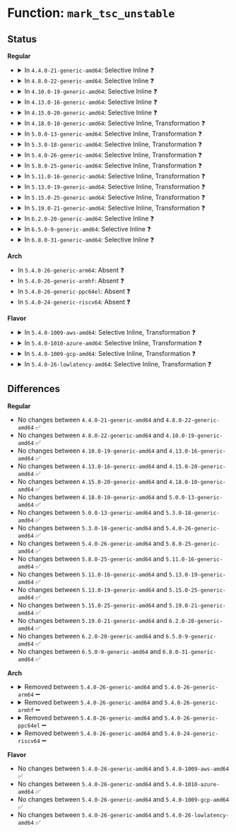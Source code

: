 # Function: <code>mark_tsc_unstable</code>

## Status
<b>Regular</b>
<ul>
<li>
<details>
<summary>In <code>4.4.0-21-generic-amd64</code>: Selective Inline ❓</summary>

```c
void mark_tsc_unstable(char * reason)
```

```json
{
  "name": "mark_tsc_unstable",
  "collision_type": "Unique Global",
  "inline_type": "Selective",
  "funcs": [
    {
      "addr": 18446744071579072592,
      "name": "mark_tsc_unstable",
      "external": true,
      "loc": "arch/x86/kernel/tsc.c:1041",
      "file": "arch/x86/kernel/tsc.c",
      "inline": "not declared, inlined",
      "caller_inline": [],
      "caller_func": [
        "arch/x86/kernel/tsc.c:time_cpufreq_notifier",
        "arch/x86/kernel/tsc.c:tsc_init",
        "arch/x86/kernel/tsc.c:tsc_init",
        "arch/x86/kernel/process.c:amd_e400_idle",
        "arch/x86/kernel/cpu/mshyperv.c:ms_hyperv_init_platform",
        "arch/x86/kernel/tsc_sync.c:check_tsc_sync_source"
      ]
    }
  ],
  "symbols": [
    {
      "addr": 18446744071579072592,
      "name": "mark_tsc_unstable",
      "section": ".text",
      "bind": "STB_GLOBAL",
      "size": 95
    }
  ]
}
```
</details>
</li>
<li>
<details>
<summary>In <code>4.8.0-22-generic-amd64</code>: Selective Inline ❓</summary>

```c
void mark_tsc_unstable(char * reason)
```

```json
{
  "name": "mark_tsc_unstable",
  "collision_type": "Unique Global",
  "inline_type": "Selective",
  "funcs": [
    {
      "addr": 18446744071579069024,
      "name": "mark_tsc_unstable",
      "external": true,
      "loc": "arch/x86/kernel/tsc.c:1095",
      "file": "arch/x86/kernel/tsc.c",
      "inline": "not declared, inlined",
      "caller_inline": [],
      "caller_func": [
        "arch/x86/kernel/tsc.c:tsc_init",
        "arch/x86/kernel/tsc.c:tsc_init",
        "arch/x86/kernel/tsc.c:time_cpufreq_notifier",
        "arch/x86/kernel/process.c:amd_e400_idle",
        "arch/x86/kernel/cpu/mshyperv.c:ms_hyperv_init_platform",
        "arch/x86/kernel/tsc_sync.c:check_tsc_sync_source",
        "drivers/acpi/processor_idle.c:acpi_processor_get_power_info"
      ]
    }
  ],
  "symbols": [
    {
      "addr": 18446744071579069024,
      "name": "mark_tsc_unstable",
      "section": ".text",
      "bind": "STB_GLOBAL",
      "size": 95
    }
  ]
}
```
</details>
</li>
<li>
<details>
<summary>In <code>4.10.0-19-generic-amd64</code>: Selective Inline ❓</summary>

```c
void mark_tsc_unstable(char * reason)
```

```json
{
  "name": "mark_tsc_unstable",
  "collision_type": "Unique Global",
  "inline_type": "Selective",
  "funcs": [
    {
      "addr": 18446744071579068304,
      "name": "mark_tsc_unstable",
      "external": true,
      "loc": "arch/x86/kernel/tsc.c:1124",
      "file": "arch/x86/kernel/tsc.c",
      "inline": "not declared, inlined",
      "caller_inline": [],
      "caller_func": [
        "arch/x86/kernel/tsc.c:tsc_init",
        "arch/x86/kernel/tsc.c:tsc_init",
        "arch/x86/kernel/tsc.c:time_cpufreq_notifier",
        "arch/x86/kernel/process.c:arch_post_acpi_subsys_init",
        "arch/x86/kernel/cpu/mshyperv.c:ms_hyperv_init_platform",
        "arch/x86/kernel/tsc_sync.c:check_tsc_sync_source",
        "drivers/acpi/processor_idle.c:acpi_processor_get_power_info"
      ]
    }
  ],
  "symbols": [
    {
      "addr": 18446744071579068304,
      "name": "mark_tsc_unstable",
      "section": ".text",
      "bind": "STB_GLOBAL",
      "size": 95
    }
  ]
}
```
</details>
</li>
<li>
<details>
<summary>In <code>4.13.0-16-generic-amd64</code>: Selective Inline ❓</summary>

```c
void mark_tsc_unstable(char * reason)
```

```json
{
  "name": "mark_tsc_unstable",
  "collision_type": "Unique Global",
  "inline_type": "Selective",
  "funcs": [
    {
      "addr": 18446744071579060288,
      "name": "mark_tsc_unstable",
      "external": true,
      "loc": "arch/x86/kernel/tsc.c:1055",
      "file": "arch/x86/kernel/tsc.c",
      "inline": "not declared, inlined",
      "caller_inline": [],
      "caller_func": [
        "arch/x86/kernel/tsc.c:tsc_init",
        "arch/x86/kernel/tsc.c:tsc_init",
        "arch/x86/kernel/tsc.c:time_cpufreq_notifier",
        "arch/x86/kernel/tsc.c:tsc_setup",
        "arch/x86/kernel/process.c:arch_post_acpi_subsys_init",
        "arch/x86/kernel/cpu/mshyperv.c:ms_hyperv_init_platform",
        "arch/x86/kernel/tsc_sync.c:check_tsc_sync_source",
        "drivers/acpi/processor_idle.c:acpi_processor_get_power_info"
      ]
    }
  ],
  "symbols": [
    {
      "addr": 18446744071579060288,
      "name": "mark_tsc_unstable",
      "section": ".text",
      "bind": "STB_GLOBAL",
      "size": 109
    }
  ]
}
```
</details>
</li>
<li>
<details>
<summary>In <code>4.15.0-20-generic-amd64</code>: Selective Inline ❓</summary>

```c
void mark_tsc_unstable(char * reason)
```

```json
{
  "name": "mark_tsc_unstable",
  "collision_type": "Unique Global",
  "inline_type": "Selective",
  "funcs": [
    {
      "addr": 18446744071579069344,
      "name": "mark_tsc_unstable",
      "external": true,
      "loc": "arch/x86/kernel/tsc.c:1056",
      "file": "arch/x86/kernel/tsc.c",
      "inline": "not declared, inlined",
      "caller_inline": [],
      "caller_func": [
        "arch/x86/kernel/tsc.c:tsc_init",
        "arch/x86/kernel/tsc.c:tsc_init",
        "arch/x86/kernel/tsc.c:time_cpufreq_notifier",
        "arch/x86/kernel/tsc.c:tsc_setup",
        "arch/x86/kernel/process.c:arch_post_acpi_subsys_init",
        "arch/x86/kernel/cpu/mshyperv.c:ms_hyperv_init_platform",
        "arch/x86/kernel/tsc_sync.c:check_tsc_sync_source",
        "drivers/acpi/processor_idle.c:acpi_processor_get_power_info"
      ]
    }
  ],
  "symbols": [
    {
      "addr": 18446744071579069344,
      "name": "mark_tsc_unstable",
      "section": ".text",
      "bind": "STB_GLOBAL",
      "size": 109
    }
  ]
}
```
</details>
</li>
<li>
<details>
<summary>In <code>4.18.0-10-generic-amd64</code>: Selective Inline, Transformation ❓</summary>

```c
void mark_tsc_unstable(char * reason)
```

```json
{
  "name": "mark_tsc_unstable",
  "collision_type": "Unique Global",
  "inline_type": "Selective",
  "funcs": [
    {
      "addr": 0,
      "name": "mark_tsc_unstable",
      "external": true,
      "loc": "arch/x86/kernel/tsc.c:1093",
      "file": "arch/x86/kernel/tsc.c",
      "inline": "not declared, inlined",
      "caller_inline": [],
      "caller_func": [
        "arch/x86/kernel/tsc.c:tsc_init",
        "arch/x86/kernel/tsc.c:tsc_init",
        "arch/x86/kernel/tsc.c:time_cpufreq_notifier",
        "arch/x86/kernel/tsc.c:tsc_setup",
        "arch/x86/kernel/process.c:arch_post_acpi_subsys_init",
        "arch/x86/kernel/cpu/mshyperv.c:ms_hyperv_init_platform",
        "arch/x86/kernel/tsc_sync.c:check_tsc_sync_source",
        "drivers/idle/intel_idle.c:intel_idle_init",
        "drivers/acpi/processor_idle.c:acpi_processor_get_power_info"
      ]
    }
  ],
  "symbols": [
    {
      "addr": 18446744071579077022,
      "name": "mark_tsc_unstable.cold.9",
      "section": ".text",
      "bind": "STB_LOCAL",
      "size": 42
    },
    {
      "addr": 18446744071579073632,
      "name": "mark_tsc_unstable",
      "section": ".text",
      "bind": "STB_GLOBAL",
      "size": 56
    }
  ]
}
```
</details>
</li>
<li>
<details>
<summary>In <code>5.0.0-13-generic-amd64</code>: Selective Inline, Transformation ❓</summary>

```c
void mark_tsc_unstable(char * reason)
```

```json
{
  "name": "mark_tsc_unstable",
  "collision_type": "Unique Global",
  "inline_type": "Selective",
  "funcs": [
    {
      "addr": 18446744071579081732,
      "name": "mark_tsc_unstable",
      "external": true,
      "loc": "arch/x86/kernel/tsc.c:1128",
      "file": "arch/x86/kernel/tsc.c",
      "inline": "not declared, inlined",
      "caller_inline": [],
      "caller_func": [
        "arch/x86/kernel/tsc.c:tsc_init",
        "arch/x86/kernel/tsc.c:tsc_init",
        "arch/x86/kernel/tsc.c:time_cpufreq_notifier",
        "arch/x86/kernel/tsc.c:tsc_setup",
        "arch/x86/kernel/tsc.c:notsc_setup",
        "arch/x86/kernel/process.c:arch_post_acpi_subsys_init",
        "arch/x86/kernel/cpu/mshyperv.c:ms_hyperv_init_platform",
        "arch/x86/kernel/tsc_sync.c:check_tsc_sync_source",
        "drivers/idle/intel_idle.c:intel_idle_init",
        "drivers/acpi/processor_idle.c:acpi_processor_get_power_info"
      ]
    }
  ],
  "symbols": [
    {
      "addr": 18446744071579081732,
      "name": "mark_tsc_unstable.cold.10",
      "section": ".text",
      "bind": "STB_LOCAL",
      "size": 42
    },
    {
      "addr": 18446744071579078528,
      "name": "mark_tsc_unstable",
      "section": ".text",
      "bind": "STB_GLOBAL",
      "size": 56
    }
  ]
}
```
</details>
</li>
<li>
<details>
<summary>In <code>5.3.0-18-generic-amd64</code>: Selective Inline, Transformation ❓</summary>

```c
void mark_tsc_unstable(char * reason)
```

```json
{
  "name": "mark_tsc_unstable",
  "collision_type": "Unique Global",
  "inline_type": "Selective",
  "funcs": [
    {
      "addr": 18446744071579091396,
      "name": "mark_tsc_unstable",
      "external": true,
      "loc": "arch/x86/kernel/tsc.c:1148",
      "file": "arch/x86/kernel/tsc.c",
      "inline": "not declared, inlined",
      "caller_inline": [],
      "caller_func": [
        "arch/x86/kernel/tsc.c:tsc_init",
        "arch/x86/kernel/tsc.c:tsc_init",
        "arch/x86/kernel/tsc.c:tsc_setup",
        "arch/x86/kernel/tsc.c:notsc_setup",
        "arch/x86/kernel/process.c:arch_post_acpi_subsys_init",
        "arch/x86/kernel/cpu/mshyperv.c:ms_hyperv_init_platform",
        "arch/x86/kernel/tsc_sync.c:check_tsc_sync_source",
        "drivers/idle/intel_idle.c:intel_idle_cpuidle_driver_init",
        "drivers/acpi/processor_idle.c:acpi_processor_get_power_info"
      ]
    }
  ],
  "symbols": [
    {
      "addr": 18446744071579091396,
      "name": "mark_tsc_unstable.cold",
      "section": ".text",
      "bind": "STB_LOCAL",
      "size": 41
    },
    {
      "addr": 18446744071579088144,
      "name": "mark_tsc_unstable",
      "section": ".text",
      "bind": "STB_GLOBAL",
      "size": 61
    }
  ]
}
```
</details>
</li>
<li>
<details>
<summary>In <code>5.4.0-26-generic-amd64</code>: Selective Inline, Transformation ❓</summary>

```c
void mark_tsc_unstable(char * reason)
```

```json
{
  "name": "mark_tsc_unstable",
  "collision_type": "Unique Global",
  "inline_type": "Selective",
  "funcs": [
    {
      "addr": 18446744071579093380,
      "name": "mark_tsc_unstable",
      "external": true,
      "loc": "arch/x86/kernel/tsc.c:1148",
      "file": "arch/x86/kernel/tsc.c",
      "inline": "not declared, inlined",
      "caller_inline": [],
      "caller_func": [
        "arch/x86/kernel/tsc.c:tsc_init",
        "arch/x86/kernel/tsc.c:tsc_init",
        "arch/x86/kernel/tsc.c:tsc_setup",
        "arch/x86/kernel/tsc.c:notsc_setup",
        "arch/x86/kernel/process.c:arch_post_acpi_subsys_init",
        "arch/x86/kernel/cpu/mshyperv.c:ms_hyperv_init_platform",
        "arch/x86/kernel/tsc_sync.c:check_tsc_sync_source",
        "arch/x86/kernel/apic/x2apic_uv_x.c:uv_acpi_madt_oem_check",
        "drivers/idle/intel_idle.c:intel_idle_cpuidle_driver_init",
        "drivers/acpi/processor_idle.c:acpi_processor_get_power_info"
      ]
    }
  ],
  "symbols": [
    {
      "addr": 18446744071579093380,
      "name": "mark_tsc_unstable.cold",
      "section": ".text",
      "bind": "STB_LOCAL",
      "size": 41
    },
    {
      "addr": 18446744071579090112,
      "name": "mark_tsc_unstable",
      "section": ".text",
      "bind": "STB_GLOBAL",
      "size": 61
    }
  ]
}
```
</details>
</li>
<li>
<details>
<summary>In <code>5.8.0-25-generic-amd64</code>: Selective Inline, Transformation ❓</summary>

```c
void mark_tsc_unstable(char * reason)
```

```json
{
  "name": "mark_tsc_unstable",
  "collision_type": "Unique Global",
  "inline_type": "Selective",
  "funcs": [
    {
      "addr": 18446744071579104040,
      "name": "mark_tsc_unstable",
      "external": true,
      "loc": "arch/x86/kernel/tsc.c:1163",
      "file": "arch/x86/kernel/tsc.c",
      "inline": "not declared, inlined",
      "caller_inline": [
        "arch/x86/kernel/tsc.c:time_cpufreq_notifier",
        "arch/x86/kernel/tsc.c:time_cpufreq_notifier"
      ],
      "caller_func": [
        "arch/x86/kernel/tsc.c:tsc_init",
        "arch/x86/kernel/tsc.c:tsc_init",
        "arch/x86/kernel/tsc.c:time_cpufreq_notifier",
        "arch/x86/kernel/tsc.c:time_cpufreq_notifier",
        "arch/x86/kernel/tsc.c:tsc_setup",
        "arch/x86/kernel/tsc.c:notsc_setup",
        "arch/x86/kernel/process.c:arch_post_acpi_subsys_init",
        "arch/x86/kernel/cpu/mshyperv.c:ms_hyperv_init_platform",
        "arch/x86/kernel/tsc_sync.c:check_tsc_sync_source",
        "arch/x86/kernel/apic/x2apic_uv_x.c:uv_tsc_check_sync",
        "drivers/acpi/processor_idle.c:acpi_processor_power_verify"
      ]
    }
  ],
  "symbols": [
    {
      "addr": 18446744071579105146,
      "name": "mark_tsc_unstable.part.0",
      "section": ".text",
      "bind": "STB_LOCAL",
      "size": 45
    },
    {
      "addr": 18446744071579105191,
      "name": "mark_tsc_unstable.cold",
      "section": ".text",
      "bind": "STB_LOCAL",
      "size": 7
    },
    {
      "addr": 18446744071579101856,
      "name": "mark_tsc_unstable",
      "section": ".text",
      "bind": "STB_GLOBAL",
      "size": 61
    }
  ]
}
```
</details>
</li>
<li>
<details>
<summary>In <code>5.11.0-16-generic-amd64</code>: Selective Inline, Transformation ❓</summary>

```c
void mark_tsc_unstable(char * reason)
```

```json
{
  "name": "mark_tsc_unstable",
  "collision_type": "Unique Global",
  "inline_type": "Selective",
  "funcs": [
    {
      "addr": 18446744071579104232,
      "name": "mark_tsc_unstable",
      "external": true,
      "loc": "arch/x86/kernel/tsc.c:1163",
      "file": "arch/x86/kernel/tsc.c",
      "inline": "not declared, inlined",
      "caller_inline": [
        "arch/x86/kernel/tsc.c:time_cpufreq_notifier",
        "arch/x86/kernel/tsc.c:time_cpufreq_notifier"
      ],
      "caller_func": [
        "arch/x86/kernel/tsc.c:tsc_init",
        "arch/x86/kernel/tsc.c:tsc_init",
        "arch/x86/kernel/tsc.c:time_cpufreq_notifier",
        "arch/x86/kernel/tsc.c:time_cpufreq_notifier",
        "arch/x86/kernel/tsc.c:tsc_setup",
        "arch/x86/kernel/tsc.c:notsc_setup",
        "arch/x86/kernel/process.c:arch_post_acpi_subsys_init",
        "arch/x86/kernel/cpu/mshyperv.c:ms_hyperv_init_platform",
        "arch/x86/kernel/tsc_sync.c:check_tsc_sync_source",
        "arch/x86/kernel/apic/x2apic_uv_x.c:uv_tsc_check_sync",
        "drivers/acpi/processor_idle.c:acpi_processor_power_verify"
      ]
    }
  ],
  "symbols": [
    {
      "addr": 18446744071591248389,
      "name": "mark_tsc_unstable.part.0",
      "section": ".text",
      "bind": "STB_LOCAL",
      "size": 45
    },
    {
      "addr": 18446744071591248434,
      "name": "mark_tsc_unstable.cold",
      "section": ".text",
      "bind": "STB_LOCAL",
      "size": 7
    },
    {
      "addr": 18446744071579102032,
      "name": "mark_tsc_unstable",
      "section": ".text",
      "bind": "STB_GLOBAL",
      "size": 61
    }
  ]
}
```
</details>
</li>
<li>
<details>
<summary>In <code>5.13.0-19-generic-amd64</code>: Selective Inline, Transformation ❓</summary>

```c
void mark_tsc_unstable(char * reason)
```

```json
{
  "name": "mark_tsc_unstable",
  "collision_type": "Unique Global",
  "inline_type": "Selective",
  "funcs": [
    {
      "addr": 18446744071579109895,
      "name": "mark_tsc_unstable",
      "external": true,
      "loc": "arch/x86/kernel/tsc.c:1165",
      "file": "arch/x86/kernel/tsc.c",
      "inline": "not declared, inlined",
      "caller_inline": [
        "arch/x86/kernel/tsc.c:time_cpufreq_notifier",
        "arch/x86/kernel/tsc.c:time_cpufreq_notifier"
      ],
      "caller_func": [
        "arch/x86/kernel/tsc.c:tsc_init",
        "arch/x86/kernel/tsc.c:tsc_init",
        "arch/x86/kernel/tsc.c:time_cpufreq_notifier",
        "arch/x86/kernel/tsc.c:time_cpufreq_notifier",
        "arch/x86/kernel/tsc.c:tsc_setup",
        "arch/x86/kernel/tsc.c:notsc_setup",
        "arch/x86/kernel/process.c:arch_post_acpi_subsys_init",
        "arch/x86/kernel/cpu/mshyperv.c:ms_hyperv_init_platform",
        "arch/x86/kernel/tsc_sync.c:check_tsc_sync_source",
        "arch/x86/kernel/apic/x2apic_uv_x.c:uv_set_system_type",
        "drivers/acpi/processor_idle.c:acpi_processor_power_verify"
      ]
    }
  ],
  "symbols": [
    {
      "addr": 18446744071591192356,
      "name": "mark_tsc_unstable.part.0",
      "section": ".text",
      "bind": "STB_LOCAL",
      "size": 45
    },
    {
      "addr": 18446744071591192401,
      "name": "mark_tsc_unstable.cold",
      "section": ".text",
      "bind": "STB_LOCAL",
      "size": 7
    },
    {
      "addr": 18446744071579108368,
      "name": "mark_tsc_unstable",
      "section": ".text",
      "bind": "STB_GLOBAL",
      "size": 63
    }
  ]
}
```
</details>
</li>
<li>
<details>
<summary>In <code>5.15.0-25-generic-amd64</code>: Selective Inline, Transformation ❓</summary>

```c
void mark_tsc_unstable(char * reason)
```

```json
{
  "name": "mark_tsc_unstable",
  "collision_type": "Unique Global",
  "inline_type": "Selective",
  "funcs": [
    {
      "addr": 18446744071579134711,
      "name": "mark_tsc_unstable",
      "external": true,
      "loc": "arch/x86/kernel/tsc.c:1166",
      "file": "arch/x86/kernel/tsc.c",
      "inline": "not declared, inlined",
      "caller_inline": [
        "arch/x86/kernel/tsc.c:time_cpufreq_notifier",
        "arch/x86/kernel/tsc.c:time_cpufreq_notifier"
      ],
      "caller_func": [
        "arch/x86/kernel/tsc.c:tsc_init",
        "arch/x86/kernel/tsc.c:tsc_init",
        "arch/x86/kernel/tsc.c:time_cpufreq_notifier",
        "arch/x86/kernel/tsc.c:time_cpufreq_notifier",
        "arch/x86/kernel/tsc.c:tsc_setup",
        "arch/x86/kernel/tsc.c:notsc_setup",
        "arch/x86/kernel/process.c:arch_post_acpi_subsys_init",
        "arch/x86/kernel/cpu/mshyperv.c:ms_hyperv_init_platform",
        "arch/x86/kernel/tsc_sync.c:check_tsc_sync_source",
        "arch/x86/kernel/apic/x2apic_uv_x.c:uv_set_system_type",
        "drivers/acpi/processor_idle.c:acpi_processor_power_verify"
      ]
    }
  ],
  "symbols": [
    {
      "addr": 18446744071592057186,
      "name": "mark_tsc_unstable.part.0",
      "section": ".text",
      "bind": "STB_LOCAL",
      "size": 45
    },
    {
      "addr": 18446744071592057231,
      "name": "mark_tsc_unstable.cold",
      "section": ".text",
      "bind": "STB_LOCAL",
      "size": 7
    },
    {
      "addr": 18446744071579132544,
      "name": "mark_tsc_unstable",
      "section": ".text",
      "bind": "STB_GLOBAL",
      "size": 63
    }
  ]
}
```
</details>
</li>
<li>
<details>
<summary>In <code>5.19.0-21-generic-amd64</code>: Selective Inline, Transformation ❓</summary>

```c
void mark_tsc_unstable(char * reason)
```

```json
{
  "name": "mark_tsc_unstable",
  "collision_type": "Unique Global",
  "inline_type": "Selective",
  "funcs": [
    {
      "addr": 18446744071579171810,
      "name": "mark_tsc_unstable",
      "external": true,
      "loc": "arch/x86/kernel/tsc.c:1166",
      "file": "arch/x86/kernel/tsc.c",
      "inline": "not declared, inlined",
      "caller_inline": [
        "arch/x86/kernel/tsc.c:time_cpufreq_notifier",
        "arch/x86/kernel/tsc.c:time_cpufreq_notifier"
      ],
      "caller_func": [
        "arch/x86/kernel/tsc.c:tsc_init",
        "arch/x86/kernel/tsc.c:tsc_init",
        "arch/x86/kernel/tsc.c:time_cpufreq_notifier",
        "arch/x86/kernel/tsc.c:time_cpufreq_notifier",
        "arch/x86/kernel/tsc.c:tsc_setup",
        "arch/x86/kernel/tsc.c:notsc_setup",
        "arch/x86/kernel/process.c:arch_post_acpi_subsys_init",
        "arch/x86/kernel/cpu/mshyperv.c:ms_hyperv_init_platform",
        "arch/x86/kernel/tsc_sync.c:check_tsc_sync_source",
        "arch/x86/kernel/apic/x2apic_uv_x.c:uv_set_system_type",
        "drivers/acpi/processor_idle.c:acpi_processor_power_verify"
      ]
    }
  ],
  "symbols": [
    {
      "addr": 18446744071593825295,
      "name": "mark_tsc_unstable.part.0",
      "section": ".text",
      "bind": "STB_LOCAL",
      "size": 55
    },
    {
      "addr": 18446744071593825350,
      "name": "mark_tsc_unstable.cold",
      "section": ".text",
      "bind": "STB_LOCAL",
      "size": 17
    },
    {
      "addr": 18446744071579168464,
      "name": "mark_tsc_unstable",
      "section": ".text",
      "bind": "STB_GLOBAL",
      "size": 73
    }
  ]
}
```
</details>
</li>
<li>
<details>
<summary>In <code>6.2.0-20-generic-amd64</code>: Selective Inline ❓</summary>

```c
void mark_tsc_unstable(char * reason)
```

```json
{
  "name": "mark_tsc_unstable",
  "collision_type": "Unique Global",
  "inline_type": "Selective",
  "funcs": [
    {
      "addr": 18446744071627576616,
      "name": "mark_tsc_unstable",
      "external": true,
      "loc": "arch/x86/kernel/tsc.c:1166",
      "file": "arch/x86/kernel/tsc.c",
      "inline": "not declared, inlined",
      "caller_inline": [
        "arch/x86/kernel/tsc.c:tsc_init",
        "arch/x86/kernel/tsc.c:tsc_init",
        "arch/x86/kernel/tsc.c:tsc_init",
        "arch/x86/kernel/tsc.c:tsc_init",
        "arch/x86/kernel/tsc.c:tsc_setup",
        "arch/x86/kernel/tsc.c:tsc_setup",
        "arch/x86/kernel/tsc.c:notsc_setup",
        "arch/x86/kernel/tsc.c:notsc_setup"
      ],
      "caller_func": [
        "arch/x86/kernel/process.c:arch_post_acpi_subsys_init",
        "arch/x86/kernel/cpu/mshyperv.c:ms_hyperv_init_platform",
        "arch/x86/kernel/tsc_sync.c:check_tsc_sync_source",
        "arch/x86/kernel/apic/x2apic_uv_x.c:uv_set_system_type",
        "drivers/acpi/processor_idle.c:acpi_processor_power_verify"
      ]
    }
  ],
  "symbols": [
    {
      "addr": 18446744071579225456,
      "name": "mark_tsc_unstable",
      "section": ".text",
      "bind": "STB_GLOBAL",
      "size": 120
    }
  ]
}
```
</details>
</li>
<li>
<details>
<summary>In <code>6.5.0-9-generic-amd64</code>: Selective Inline ❓</summary>

```c
void mark_tsc_unstable(char * reason)
```

```json
{
  "name": "mark_tsc_unstable",
  "collision_type": "Unique Global",
  "inline_type": "Selective",
  "funcs": [
    {
      "addr": 18446744071619329167,
      "name": "mark_tsc_unstable",
      "external": true,
      "loc": "arch/x86/kernel/tsc.c:1201",
      "file": "arch/x86/kernel/tsc.c",
      "inline": "not declared, inlined",
      "caller_inline": [
        "arch/x86/kernel/tsc.c:tsc_init",
        "arch/x86/kernel/tsc.c:tsc_init",
        "arch/x86/kernel/tsc.c:tsc_init",
        "arch/x86/kernel/tsc.c:tsc_init",
        "arch/x86/kernel/tsc.c:tsc_setup",
        "arch/x86/kernel/tsc.c:tsc_setup",
        "arch/x86/kernel/tsc.c:notsc_setup",
        "arch/x86/kernel/tsc.c:notsc_setup"
      ],
      "caller_func": [
        "arch/x86/kernel/process.c:arch_post_acpi_subsys_init",
        "arch/x86/kernel/cpu/mshyperv.c:ms_hyperv_init_platform",
        "arch/x86/kernel/tsc_sync.c:check_tsc_sync_source",
        "arch/x86/kernel/apic/x2apic_uv_x.c:uv_set_system_type",
        "drivers/acpi/processor_idle.c:acpi_processor_power_verify"
      ]
    }
  ],
  "symbols": [
    {
      "addr": 18446744071579230832,
      "name": "mark_tsc_unstable",
      "section": ".text",
      "bind": "STB_GLOBAL",
      "size": 120
    }
  ]
}
```
</details>
</li>
<li>
<details>
<summary>In <code>6.8.0-31-generic-amd64</code>: Selective Inline ❓</summary>

```c
void mark_tsc_unstable(char * reason)
```

```json
{
  "name": "mark_tsc_unstable",
  "collision_type": "Unique Global",
  "inline_type": "Selective",
  "funcs": [
    {
      "addr": 18446744071621622191,
      "name": "mark_tsc_unstable",
      "external": true,
      "loc": "arch/x86/kernel/tsc.c:1201",
      "file": "arch/x86/kernel/tsc.c",
      "inline": "not declared, inlined",
      "caller_inline": [
        "arch/x86/kernel/tsc.c:tsc_init",
        "arch/x86/kernel/tsc.c:tsc_init",
        "arch/x86/kernel/tsc.c:tsc_init",
        "arch/x86/kernel/tsc.c:tsc_init",
        "arch/x86/kernel/tsc.c:tsc_setup",
        "arch/x86/kernel/tsc.c:tsc_setup",
        "arch/x86/kernel/tsc.c:notsc_setup",
        "arch/x86/kernel/tsc.c:notsc_setup"
      ],
      "caller_func": [
        "arch/x86/kernel/process.c:arch_post_acpi_subsys_init",
        "arch/x86/kernel/cpu/mshyperv.c:ms_hyperv_init_platform",
        "arch/x86/kernel/tsc_sync.c:tsc_sync_mark_tsc_unstable",
        "arch/x86/kernel/apic/x2apic_uv_x.c:uv_set_system_type",
        "drivers/acpi/processor_idle.c:acpi_processor_power_verify"
      ]
    }
  ],
  "symbols": [
    {
      "addr": 18446744071579259296,
      "name": "mark_tsc_unstable",
      "section": ".text",
      "bind": "STB_GLOBAL",
      "size": 120
    }
  ]
}
```
</details>
</li>
</ul>
<b>Arch</b>
<ul>
<li>
In <code>5.4.0-26-generic-arm64</code>: Absent ❓
</li>
<li>
In <code>5.4.0-26-generic-armhf</code>: Absent ❓
</li>
<li>
In <code>5.4.0-26-generic-ppc64el</code>: Absent ❓
</li>
<li>
In <code>5.4.0-24-generic-riscv64</code>: Absent ❓
</li>
</ul>
<b>Flavor</b>
<ul>
<li>
<details>
<summary>In <code>5.4.0-1009-aws-amd64</code>: Selective Inline, Transformation ❓</summary>

```c
void mark_tsc_unstable(char * reason)
```

```json
{
  "name": "mark_tsc_unstable",
  "collision_type": "Unique Global",
  "inline_type": "Selective",
  "funcs": [
    {
      "addr": 18446744071579093756,
      "name": "mark_tsc_unstable",
      "external": true,
      "loc": "arch/x86/kernel/tsc.c:1150",
      "file": "arch/x86/kernel/tsc.c",
      "inline": "not declared, inlined",
      "caller_inline": [],
      "caller_func": [
        "arch/x86/kernel/tsc.c:tsc_init",
        "arch/x86/kernel/tsc.c:tsc_init",
        "arch/x86/kernel/tsc.c:tsc_setup",
        "arch/x86/kernel/tsc.c:notsc_setup",
        "arch/x86/kernel/process.c:arch_post_acpi_subsys_init",
        "arch/x86/kernel/cpu/mshyperv.c:ms_hyperv_init_platform",
        "arch/x86/kernel/tsc_sync.c:check_tsc_sync_source",
        "drivers/idle/intel_idle.c:intel_idle_cpuidle_driver_init",
        "drivers/acpi/processor_idle.c:acpi_processor_get_power_info"
      ]
    }
  ],
  "symbols": [
    {
      "addr": 18446744071579093756,
      "name": "mark_tsc_unstable.cold",
      "section": ".text",
      "bind": "STB_LOCAL",
      "size": 41
    },
    {
      "addr": 18446744071579090464,
      "name": "mark_tsc_unstable",
      "section": ".text",
      "bind": "STB_GLOBAL",
      "size": 61
    }
  ]
}
```
</details>
</li>
<li>
<details>
<summary>In <code>5.4.0-1010-azure-amd64</code>: Selective Inline, Transformation ❓</summary>

```c
void mark_tsc_unstable(char * reason)
```

```json
{
  "name": "mark_tsc_unstable",
  "collision_type": "Unique Global",
  "inline_type": "Selective",
  "funcs": [
    {
      "addr": 18446744071579026182,
      "name": "mark_tsc_unstable",
      "external": true,
      "loc": "arch/x86/kernel/tsc.c:1148",
      "file": "arch/x86/kernel/tsc.c",
      "inline": "not declared, inlined",
      "caller_inline": [],
      "caller_func": [
        "arch/x86/kernel/tsc.c:tsc_init",
        "arch/x86/kernel/tsc.c:tsc_init",
        "arch/x86/kernel/tsc.c:tsc_setup",
        "arch/x86/kernel/tsc.c:notsc_setup",
        "arch/x86/kernel/process.c:arch_post_acpi_subsys_init",
        "arch/x86/kernel/cpu/mshyperv.c:ms_hyperv_init_platform",
        "arch/x86/kernel/tsc_sync.c:check_tsc_sync_source",
        "drivers/idle/intel_idle.c:intel_idle_cpuidle_driver_init",
        "drivers/acpi/processor_idle.c:acpi_processor_get_power_info"
      ]
    }
  ],
  "symbols": [
    {
      "addr": 18446744071579026182,
      "name": "mark_tsc_unstable.cold",
      "section": ".text",
      "bind": "STB_LOCAL",
      "size": 41
    },
    {
      "addr": 18446744071579024480,
      "name": "mark_tsc_unstable",
      "section": ".text",
      "bind": "STB_GLOBAL",
      "size": 61
    }
  ]
}
```
</details>
</li>
<li>
<details>
<summary>In <code>5.4.0-1009-gcp-amd64</code>: Selective Inline, Transformation ❓</summary>

```c
void mark_tsc_unstable(char * reason)
```

```json
{
  "name": "mark_tsc_unstable",
  "collision_type": "Unique Global",
  "inline_type": "Selective",
  "funcs": [
    {
      "addr": 18446744071579093316,
      "name": "mark_tsc_unstable",
      "external": true,
      "loc": "arch/x86/kernel/tsc.c:1148",
      "file": "arch/x86/kernel/tsc.c",
      "inline": "not declared, inlined",
      "caller_inline": [],
      "caller_func": [
        "arch/x86/kernel/tsc.c:tsc_init",
        "arch/x86/kernel/tsc.c:tsc_init",
        "arch/x86/kernel/tsc.c:tsc_setup",
        "arch/x86/kernel/tsc.c:notsc_setup",
        "arch/x86/kernel/process.c:arch_post_acpi_subsys_init",
        "arch/x86/kernel/cpu/mshyperv.c:ms_hyperv_init_platform",
        "arch/x86/kernel/tsc_sync.c:check_tsc_sync_source",
        "drivers/idle/intel_idle.c:intel_idle_cpuidle_driver_init",
        "drivers/acpi/processor_idle.c:acpi_processor_get_power_info"
      ]
    }
  ],
  "symbols": [
    {
      "addr": 18446744071579093316,
      "name": "mark_tsc_unstable.cold",
      "section": ".text",
      "bind": "STB_LOCAL",
      "size": 41
    },
    {
      "addr": 18446744071579090048,
      "name": "mark_tsc_unstable",
      "section": ".text",
      "bind": "STB_GLOBAL",
      "size": 61
    }
  ]
}
```
</details>
</li>
<li>
<details>
<summary>In <code>5.4.0-26-lowlatency-amd64</code>: Selective Inline, Transformation ❓</summary>

```c
void mark_tsc_unstable(char * reason)
```

```json
{
  "name": "mark_tsc_unstable",
  "collision_type": "Unique Global",
  "inline_type": "Selective",
  "funcs": [
    {
      "addr": 18446744071579097556,
      "name": "mark_tsc_unstable",
      "external": true,
      "loc": "arch/x86/kernel/tsc.c:1148",
      "file": "arch/x86/kernel/tsc.c",
      "inline": "not declared, inlined",
      "caller_inline": [],
      "caller_func": [
        "arch/x86/kernel/tsc.c:tsc_init",
        "arch/x86/kernel/tsc.c:tsc_init",
        "arch/x86/kernel/tsc.c:tsc_setup",
        "arch/x86/kernel/tsc.c:notsc_setup",
        "arch/x86/kernel/process.c:arch_post_acpi_subsys_init",
        "arch/x86/kernel/cpu/mshyperv.c:ms_hyperv_init_platform",
        "arch/x86/kernel/tsc_sync.c:check_tsc_sync_source",
        "arch/x86/kernel/apic/x2apic_uv_x.c:uv_acpi_madt_oem_check",
        "drivers/idle/intel_idle.c:intel_idle_cpuidle_driver_init",
        "drivers/acpi/processor_idle.c:acpi_processor_get_power_info"
      ]
    }
  ],
  "symbols": [
    {
      "addr": 18446744071579097556,
      "name": "mark_tsc_unstable.cold",
      "section": ".text",
      "bind": "STB_LOCAL",
      "size": 41
    },
    {
      "addr": 18446744071579094224,
      "name": "mark_tsc_unstable",
      "section": ".text",
      "bind": "STB_GLOBAL",
      "size": 61
    }
  ]
}
```
</details>
</li>
</ul>

## Differences
<b>Regular</b>
<ul>
<li>
No changes between <code>4.4.0-21-generic-amd64</code> and <code>4.8.0-22-generic-amd64</code> ✅
</li>
<li>
No changes between <code>4.8.0-22-generic-amd64</code> and <code>4.10.0-19-generic-amd64</code> ✅
</li>
<li>
No changes between <code>4.10.0-19-generic-amd64</code> and <code>4.13.0-16-generic-amd64</code> ✅
</li>
<li>
No changes between <code>4.13.0-16-generic-amd64</code> and <code>4.15.0-20-generic-amd64</code> ✅
</li>
<li>
No changes between <code>4.15.0-20-generic-amd64</code> and <code>4.18.0-10-generic-amd64</code> ✅
</li>
<li>
No changes between <code>4.18.0-10-generic-amd64</code> and <code>5.0.0-13-generic-amd64</code> ✅
</li>
<li>
No changes between <code>5.0.0-13-generic-amd64</code> and <code>5.3.0-18-generic-amd64</code> ✅
</li>
<li>
No changes between <code>5.3.0-18-generic-amd64</code> and <code>5.4.0-26-generic-amd64</code> ✅
</li>
<li>
No changes between <code>5.4.0-26-generic-amd64</code> and <code>5.8.0-25-generic-amd64</code> ✅
</li>
<li>
No changes between <code>5.8.0-25-generic-amd64</code> and <code>5.11.0-16-generic-amd64</code> ✅
</li>
<li>
No changes between <code>5.11.0-16-generic-amd64</code> and <code>5.13.0-19-generic-amd64</code> ✅
</li>
<li>
No changes between <code>5.13.0-19-generic-amd64</code> and <code>5.15.0-25-generic-amd64</code> ✅
</li>
<li>
No changes between <code>5.15.0-25-generic-amd64</code> and <code>5.19.0-21-generic-amd64</code> ✅
</li>
<li>
No changes between <code>5.19.0-21-generic-amd64</code> and <code>6.2.0-20-generic-amd64</code> ✅
</li>
<li>
No changes between <code>6.2.0-20-generic-amd64</code> and <code>6.5.0-9-generic-amd64</code> ✅
</li>
<li>
No changes between <code>6.5.0-9-generic-amd64</code> and <code>6.8.0-31-generic-amd64</code> ✅
</li>
</ul>
<b>Arch</b>
<ul>
<li>
<details>
<summary>Removed between <code>5.4.0-26-generic-amd64</code> and <code>5.4.0-26-generic-arm64</code> ➖</summary>

```c
void mark_tsc_unstable(char * reason)
```
</details>
</li>
<li>
<details>
<summary>Removed between <code>5.4.0-26-generic-amd64</code> and <code>5.4.0-26-generic-armhf</code> ➖</summary>

```c
void mark_tsc_unstable(char * reason)
```
</details>
</li>
<li>
<details>
<summary>Removed between <code>5.4.0-26-generic-amd64</code> and <code>5.4.0-26-generic-ppc64el</code> ➖</summary>

```c
void mark_tsc_unstable(char * reason)
```
</details>
</li>
<li>
<details>
<summary>Removed between <code>5.4.0-26-generic-amd64</code> and <code>5.4.0-24-generic-riscv64</code> ➖</summary>

```c
void mark_tsc_unstable(char * reason)
```
</details>
</li>
</ul>
<b>Flavor</b>
<ul>
<li>
No changes between <code>5.4.0-26-generic-amd64</code> and <code>5.4.0-1009-aws-amd64</code> ✅
</li>
<li>
No changes between <code>5.4.0-26-generic-amd64</code> and <code>5.4.0-1010-azure-amd64</code> ✅
</li>
<li>
No changes between <code>5.4.0-26-generic-amd64</code> and <code>5.4.0-1009-gcp-amd64</code> ✅
</li>
<li>
No changes between <code>5.4.0-26-generic-amd64</code> and <code>5.4.0-26-lowlatency-amd64</code> ✅
</li>
</ul>
